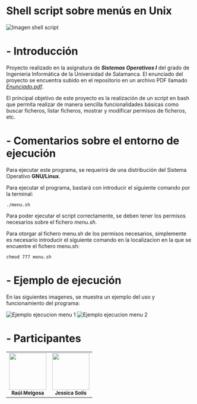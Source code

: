 # Shell script sobre menús en Unix

![Imagen shell script](https://github.com/rmelgo/scripts-menus-unix/assets/145989723/4bfdd300-24db-47f1-8059-7a315d22eb91)

# - Introducción

Proyecto realizado en la asignatura de ***Sistemas Operativos I*** del grado de Ingenieria Informática de la Universidad de Salamanca. El enunciado del proyecto se encuentra subido en el repositorio en un archivo PDF llamado <a href="https://github.com/rmelgo/SSOO-I-Script-menus-UNIX/blob/main/Enunciado.pdf" target="_blank">*Enunciado.pdf*</a>.  
  
El principal objetivo de este proyecto es la realización de un script en bash que permita realizar de manera sencilla funcionalidades básicas como buscar ficheros, listar ficheros, mostrar y modificar permisos de ficheros, etc.

# - Comentarios sobre el entorno de ejecución

Para ejecutar este programa, se requerirá de una distribución del Sistema Operativo **GNU/Linux**.    

Para ejecutar el programa, bastará con introducir el siguiente comando por la terminal:

```./menu.sh```

Para poder ejecutar el script correctamente, se deben tener los permisos necesarios sobre el fichero *menu.sh*.

Para otorgar al fichero menu.sh de los permisos necesarios, simplemente es necesario introducir el siguiente comando en la localizacion en la que se encuentre el fichero menu.sh:

```chmod 777 menu.sh```

# - Ejemplo de ejecución

En las siguientes imagenes, se muestra un ejemplo del uso y funcionamiento del programa:    

![Ejemplo ejecucion menu 1](https://github.com/rmelgo/scripts-menus-unix/assets/145989723/0eec2d0f-43cb-4f2c-a6d5-42fb2bdd63e5)
![Ejemplo ejecucion menu 2](https://github.com/rmelgo/scripts-menus-unix/assets/145989723/096b6ddc-86ae-40d6-be77-1fa83c1c3330)

# - Participantes

<table>
  <td align="center"><a href="https://github.com/rmelgo"><img src="https://avatars.githubusercontent.com/u/145989723?s=400&u=e5c06adba3f3c418207178abc845d398b3d5f77f&v=4" width="100px;" alt=""/><br /><sub><b>Raúl Melgosa</b></sub></a><br/> 
  <td align="center"><img src="https://avatars.githubusercontent.com/u/84237179?v=4" width="100px;" alt=""/><br /><sub><b>Jessica Solís</b></sub></a><br/> 
</table>
